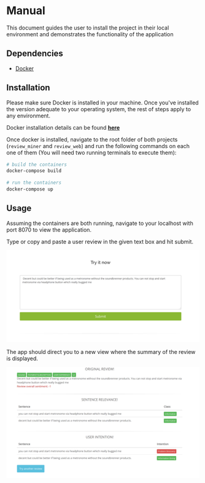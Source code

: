 # Manual

This document guides the user to install the project in their local environment and demonstrates the functionality of the application

## Dependencies
- [Docker](https://www.docker.com/)

## Installation

Please make sure Docker is installed in your machine. Once you've installed the version adequate to your operating system, the rest of steps apply to any environment.

Docker installation details can be found [**here**][docker-installation]

[docker-installation]: https://docs.docker.com/engine/installation/

Once docker is installed, navigate to the root folder of both projects (`review_miner` and `review_web`) and run the following commands on each one of them (You will need two running terminals to execute them):

```sh
# build the containers
docker-compose build
```

```sh
# run the containers
docker-compose up
```


## Usage
Assuming the containers are both running, navigate to your localhost with port 8070 to view the application.

Type or copy and paste a user review in the given text box and hit submit.

![ ](https://github.com/ouanixi/review_web/blob/master/Screenshot%20from%202017-04-29%2014-39-51.png "review textbox")

The app should direct you to a new view where the summary of the review is displayed.

![ ](https://github.com/ouanixi/review_web/blob/master/Screenshot%20from%202017-04-29%2014-39-24.png  "review summary")
